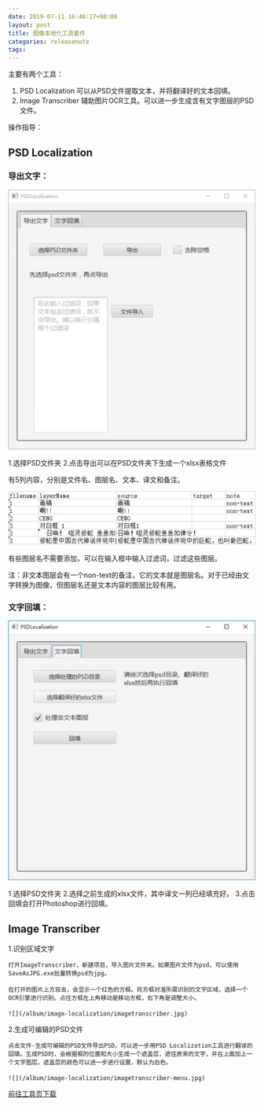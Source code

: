 ```yaml
---
date: 2019-07-11 16:46:17+08:00
layout: post
title: 图像本地化工具套件
categories: releasenote
tags: 
---
```


主要有两个工具：

1. PSD Localization 可以从PSD文件提取文本，并将翻译好的文本回填。
2. Image Transcriber 辅助图片OCR工具。可以进一步生成含有文字图层的PSD文件。

操作指导：

## PSD Localization

### 导出文字：

![](/album/image-localization/psd_export.jpg)

1.选择PSD文件夹
2.点击导出可以在PSD文件夹下生成一个xlsx表格文件

有5列内容，分别是文件名、图层名、文本、译文和备注。

![](/album/image-localization/psd-output-table.jpg)

有些图层名不需要添加，可以在输入框中输入过滤词，过滤这些图层。

注：非文本图层会有一个non-text的备注，它的文本就是图层名。对于已经由文字转换为图像，但图层名还是文本内容的图层比较有用。


### 文字回填：

![](/album/image-localization/psd_refill.jpg)

1.选择PSD文件夹
2.选择之前生成的xlsx文件，其中译文一列已经填充好。
3.点击回填会打开Photoshop进行回填。



## Image Transcriber


1.识别区域文字

	打开ImageTranscriber，新建项目，导入图片文件夹。如果图片文件为psd，可以使用SaveAsJPG.exe批量转换psd为jpg。
	
	在打开的图片上方双击，会显示一个红色的方框。将方框对准所需识别的文字区域，选择一个OCR引擎进行识别。点住方框左上角移动是移动方框，右下角是调整大小。
	
	![](/album/image-localization/imagetranscriber.jpg)
	
2.生成可编辑的PSD文件

	点击文件-生成可编辑的PSD文件导出PSD，可以进一步用PSD Localization工具进行翻译的回填。生成PSD时，会根据框的位置和大小生成一个遮盖层，遮住原来的文字，并在上面加上一个文字图层。遮盖层的颜色可以进一步进行设置，默认为白色。
	
	![](/album/image-localization/imagetranscriber-menu.jpg)
	


[前往工具页下载](https://www.basiccat.org/zh/tools/)

